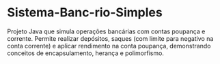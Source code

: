 # Sistema-Banc-rio-Simples
Projeto Java que simula operações bancárias com contas poupança e corrente. Permite realizar depósitos, saques (com limite para negativo na conta corrente) e aplicar rendimento na conta poupança, demonstrando conceitos de encapsulamento, herança e polimorfismo.
